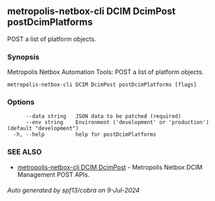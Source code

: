 ## metropolis-netbox-cli DCIM DcimPost postDcimPlatforms

POST a list of platform objects.

### Synopsis


Metropolis Netbox Automation Tools:
  POST a list of platform objects.

```
metropolis-netbox-cli DCIM DcimPost postDcimPlatforms [flags]
```

### Options

```
      --data string   JSON data to be patched (required)
      --env string    Environment ('development' or 'production') (default "development")
  -h, --help          help for postDcimPlatforms
```

### SEE ALSO

* [metropolis-netbox-cli DCIM DcimPost]()	 - Metropolis Netbox DCIM Management POST APIs.

###### Auto generated by spf13/cobra on 9-Jul-2024
